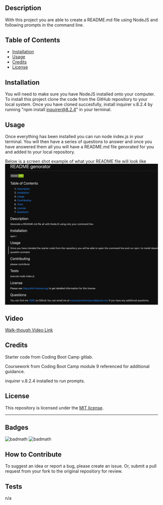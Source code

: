 # <Module9-README>

## Description

With this project you are able to create a README.md file using NodeJS and following prompts in the command line.

## Table of Contents

- [Installation](#installation)
- [Usage](#usage)
- [Credits](#credits)
- [License](#license)

## Installation

You will need to make sure you have NodeJS installed onto your computer. 
To install this project clone the code from the GitHub repository to your local system. Once you have cloned succesfully, install inquirer v.8.2.4 by running "npm install inquirer@8.2.4" in your terminal.

## Usage

Once everything has been installed you can run node index.js in your terminal. You will then have a series of questions to answer and once you have answered them all you will have a README.md file genorated for you and added to your local repository. 

Below is a screen shot example of what your README file will look like
![Demo README.md file generated using make-a-readme](./assets/images/screenshot.png)

## Video

[Walk-though Video Link](https://drive.google.com/file/d/1eSbW-7EXUEfuqqzm_8Ugady1q84zV6iT/view)

## Credits

Starter code from Coding Boot Camp gitlab.

Coursework from Coding Boot Camp module 9 referenced for additional guidance.

inquirer v.8.2.4 installed to run prompts.

## License

This repository is licensed under the [MIT license](https://choosealicense.com/licenses/mit/).

---

## Badges

![badmath](https://img.shields.io/github/languages/top/lernantino/badmath)
![badmath](https://img.shields.io/github/license/marissa424/module9_README)


## How to Contribute

  To suggest an idea or report a bug, please create an issue. Or, submit a pull request from your fork to the original repository for review.

## Tests

n/a